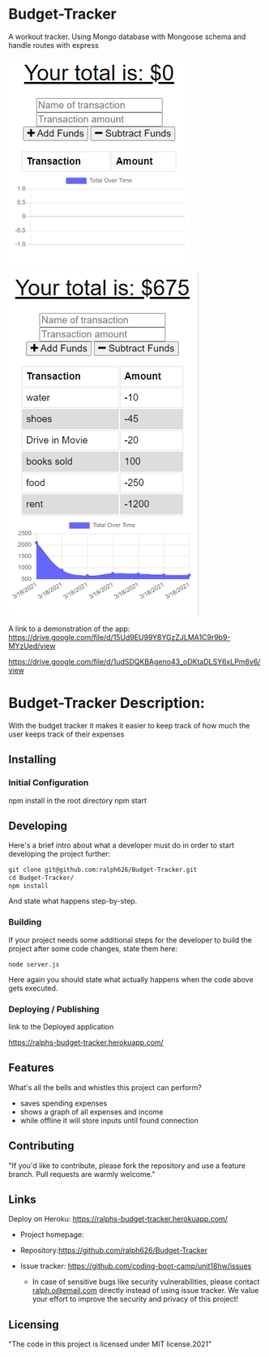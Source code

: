 # Budget-Tracker

A workout tracker. Using Mongo database with Mongoose schema and handle routes with express

![Logo of the project](https://github.com/ralph626/Budget-Tracker/blob/main/images/homepage.PNG?raw=true)
![Logo of the project](https://github.com/ralph626/Budget-Tracker/blob/main/images/afterInput.PNG?raw=true)

A link to a demonstration of the app:
https://drive.google.com/file/d/15Ud9EU99Y8YGzZJLMA1C9r9b9-MYzUed/view

https://drive.google.com/file/d/1udSDQKBAgeno43_oDKtaDLSY6xLPm6v6/view

# Budget-Tracker Description:

With the budget tracker it makes it easier to keep track of how much the user keeps track of their expenses

## Installing

### Initial Configuration

npm install in the root directory
npm start

## Developing

Here's a brief intro about what a developer must do in order to start developing
the project further:

```shell
git clone git@github.com:ralph626/Budget-Tracker.git
cd Budget-Tracker/
npm install
```

And state what happens step-by-step.

### Building

If your project needs some additional steps for the developer to build the
project after some code changes, state them here:

```shell
node server.js
```

Here again you should state what actually happens when the code above gets
executed.

### Deploying / Publishing

link to the Deployed application

https://ralphs-budget-tracker.herokuapp.com/

## Features

What's all the bells and whistles this project can perform?

- saves spending expenses
- shows a graph of all expenses and income
- while offline it will store inputs until found connection

## Contributing

"If you'd like to contribute, please fork the repository and use a feature
branch. Pull requests are warmly welcome."

## Links

Deploy on Heroku: https://ralphs-budget-tracker.herokuapp.com/

- Project homepage:

- Repository:https://github.com/ralph626/Budget-Tracker
- Issue tracker: https://github.com/coding-boot-camp/unit18hw/issues
  - In case of sensitive bugs like security vulnerabilities, please contact
    ralph.o@email.com directly instead of using issue tracker. We value your effort
    to improve the security and privacy of this project!

## Licensing

"The code in this project is licensed under MIT license.2021"
